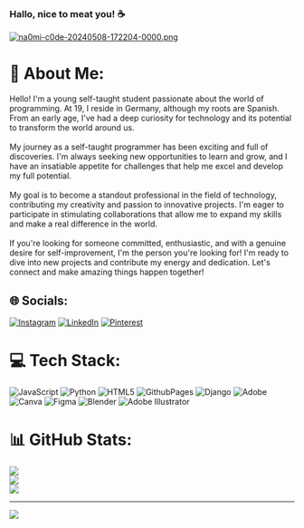 ### Hallo, nice to meat you! ☕️

[![na0mi-c0de-20240508-172204-0000.png](https://i.postimg.cc/tTjKZWr1/na0mi-c0de-20240508-172204-0000.png)](https://postimg.cc/1gvCbn1P)

# 💫 About Me:
Hello! I'm a young self-taught student passionate about the world of programming. At 19, I reside in Germany, although my roots are Spanish. From an early age, I've had a deep curiosity for technology and its potential to transform the world around us.<br><br>My journey as a self-taught programmer has been exciting and full of discoveries. I'm always seeking new opportunities to learn and grow, and I have an insatiable appetite for challenges that help me excel and develop my full potential.<br><br>My goal is to become a standout professional in the field of technology, contributing my creativity and passion to innovative projects. I'm eager to participate in stimulating collaborations that allow me to expand my skills and make a real difference in the world.<br><br>If you're looking for someone committed, enthusiastic, and with a genuine desire for self-improvement, I'm the person you're looking for! I'm ready to dive into new projects and contribute my energy and dedication. Let's connect and make amazing things happen together!


## 🌐 Socials:
[![Instagram](https://img.shields.io/badge/Instagram-%23E4405F.svg?logo=Instagram&logoColor=white)](https://instagram.com/na0mi.c0de) [![LinkedIn](https://img.shields.io/badge/LinkedIn-%230077B5.svg?logo=linkedin&logoColor=white)](https://linkedin.com/in/NaomiGaleano) [![Pinterest](https://img.shields.io/badge/Pinterest-%23E60023.svg?logo=Pinterest&logoColor=white)](https://pinterest.com/na0mi.c0de) 

# 💻 Tech Stack:
![JavaScript](https://img.shields.io/badge/javascript-%23323330.svg?style=plastic&logo=javascript&logoColor=%23F7DF1E) ![Python](https://img.shields.io/badge/python-3670A0?style=plastic&logo=python&logoColor=ffdd54) ![HTML5](https://img.shields.io/badge/html5-%23E34F26.svg?style=plastic&logo=html5&logoColor=white) ![GithubPages](https://img.shields.io/badge/github%20pages-121013?style=plastic&logo=github&logoColor=white) ![Django](https://img.shields.io/badge/django-%23092E20.svg?style=plastic&logo=django&logoColor=white) ![Adobe](https://img.shields.io/badge/adobe-%23FF0000.svg?style=plastic&logo=adobe&logoColor=white) ![Canva](https://img.shields.io/badge/Canva-%2300C4CC.svg?style=plastic&logo=Canva&logoColor=white) ![Figma](https://img.shields.io/badge/figma-%23F24E1E.svg?style=plastic&logo=figma&logoColor=white) ![Blender](https://img.shields.io/badge/blender-%23F5792A.svg?style=plastic&logo=blender&logoColor=white) ![Adobe Illustrator](https://img.shields.io/badge/adobe%20illustrator-%23FF9A00.svg?style=plastic&logo=adobe%20illustrator&logoColor=white)
# 📊 GitHub Stats:
![](https://github-readme-stats.vercel.app/api?username=na0migalean0&theme=tokyonight&hide_border=false&include_all_commits=false&count_private=false)<br/>
![](https://github-readme-streak-stats.herokuapp.com/?user=na0migalean0&theme=tokyonight&hide_border=false)<br/>
![](https://github-readme-stats.vercel.app/api/top-langs/?username=na0migalean0&theme=tokyonight&hide_border=false&include_all_commits=false&count_private=false&layout=compact)

---
[![](https://visitcount.itsvg.in/api?id=na0migalean0&icon=2&color=6)](https://visitcount.itsvg.in)

<!-- Proudly created with GPRM ( https://gprm.itsvg.in ) -->
